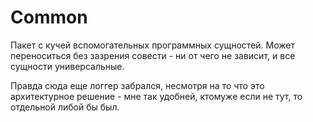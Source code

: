 # Common

Пакет с кучей вспомогательных программных сущностей. Может переноситься без зазрения совести - ни от чего не зависит, и все сущности универсальные.

Правда сюда еще логгер забрался, несмотря на то что это архитектурное решение - мне так удобней, ктомуже если не тут, то отдельной либой бы был.
